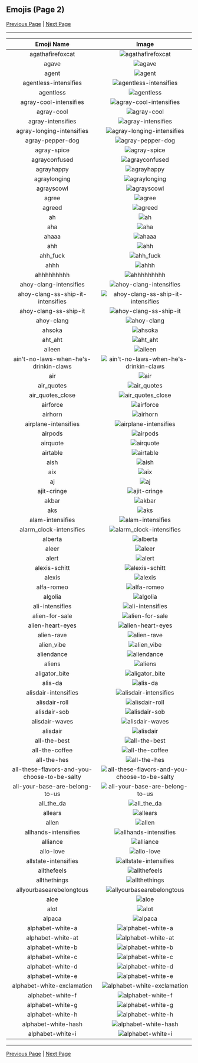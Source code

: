 
## Emojis (Page 2)

[Previous Page](/docs/hc/page-a-0001.md)
  | [Next Page](/docs/hc/page-a-0003.md)

<hr />

|Emoji Name|Image|
| :-: | :-: |
|agathafirefoxcat| ![agathafirefoxcat](/emojis/hc/agathafirefoxcat.png)|
|agave| ![agave](/emojis/hc/agave.jpg)|
|agent| ![agent](/emojis/hc/agent.png)|
|agentless-intensifies| ![agentless-intensifies](/emojis/hc/agentless-intensifies.gif)|
|agentless| ![agentless](/emojis/hc/agentless.png)|
|agray-cool-intensifies| ![agray-cool-intensifies](/emojis/hc/agray-cool-intensifies.gif)|
|agray-cool| ![agray-cool](/emojis/hc/agray-cool.png)|
|agray-intensifies| ![agray-intensifies](/emojis/hc/agray-intensifies.gif)|
|agray-longing-intensifies| ![agray-longing-intensifies](/emojis/hc/agray-longing-intensifies.gif)|
|agray-pepper-dog| ![agray-pepper-dog](/emojis/hc/agray-pepper-dog.png)|
|agray-spice| ![agray-spice](/emojis/hc/agray-spice.png)|
|agrayconfused| ![agrayconfused](/emojis/hc/agrayconfused.png)|
|agrayhappy| ![agrayhappy](/emojis/hc/agrayhappy.png)|
|agraylonging| ![agraylonging](/emojis/hc/agraylonging.png)|
|agrayscowl| ![agrayscowl](/emojis/hc/agrayscowl.png)|
|agree| ![agree](/emojis/hc/agree.png)|
|agreed| ![agreed](/emojis/hc/agreed.jpg)|
|ah| ![ah](/emojis/hc/ah.png)|
|aha| ![aha](/emojis/hc/aha.png)|
|ahaaa| ![ahaaa](/emojis/hc/ahaaa.jpg)|
|ahh| ![ahh](/emojis/hc/ahh.png)|
|ahh_fuck| ![ahh_fuck](/emojis/hc/ahh_fuck.png)|
|ahhh| ![ahhh](/emojis/hc/ahhh.gif)|
|ahhhhhhhhh| ![ahhhhhhhhh](/emojis/hc/ahhhhhhhhh.gif)|
|ahoy-clang-intensifies| ![ahoy-clang-intensifies](/emojis/hc/ahoy-clang-intensifies.gif)|
|ahoy-clang-ss-ship-it-intensifies| ![ahoy-clang-ss-ship-it-intensifies](/emojis/hc/ahoy-clang-ss-ship-it-intensifies.gif)|
|ahoy-clang-ss-ship-it| ![ahoy-clang-ss-ship-it](/emojis/hc/ahoy-clang-ss-ship-it.png)|
|ahoy-clang| ![ahoy-clang](/emojis/hc/ahoy-clang.png)|
|ahsoka| ![ahsoka](/emojis/hc/ahsoka.png)|
|aht_aht| ![aht_aht](/emojis/hc/aht_aht.jpg)|
|aileen| ![aileen](/emojis/hc/aileen.png)|
|ain't-no-laws-when-he's-drinkin-claws| ![ain't-no-laws-when-he's-drinkin-claws](/emojis/hc/ain't-no-laws-when-he's-drinkin-claws.png)|
|air| ![air](/emojis/hc/air.png)|
|air_quotes| ![air_quotes](/emojis/hc/air_quotes.gif)|
|air_quotes_close| ![air_quotes_close](/emojis/hc/air_quotes_close.gif)|
|airforce| ![airforce](/emojis/hc/airforce.png)|
|airhorn| ![airhorn](/emojis/hc/airhorn.png)|
|airplane-intensifies| ![airplane-intensifies](/emojis/hc/airplane-intensifies.gif)|
|airpods| ![airpods](/emojis/hc/airpods.png)|
|airquote| ![airquote](/emojis/hc/airquote.gif)|
|airtable| ![airtable](/emojis/hc/airtable.png)|
|aish| ![aish](/emojis/hc/aish.gif)|
|aix| ![aix](/emojis/hc/aix.jpg)|
|aj| ![aj](/emojis/hc/aj.png)|
|ajit-cringe| ![ajit-cringe](/emojis/hc/ajit-cringe.png)|
|akbar| ![akbar](/emojis/hc/akbar.jpg)|
|aks| ![aks](/emojis/hc/aks.png)|
|alam-intensifies| ![alam-intensifies](/emojis/hc/alam-intensifies.gif)|
|alarm_clock-intensifies| ![alarm_clock-intensifies](/emojis/hc/alarm_clock-intensifies.gif)|
|alberta| ![alberta](/emojis/hc/alberta.png)|
|aleer| ![aleer](/emojis/hc/aleer.jpg)|
|alert| ![alert](/emojis/hc/alert.gif)|
|alexis-schitt| ![alexis-schitt](/emojis/hc/alexis-schitt.png)|
|alexis| ![alexis](/emojis/hc/alexis.jpg)|
|alfa-romeo| ![alfa-romeo](/emojis/hc/alfa-romeo.png)|
|algolia| ![algolia](/emojis/hc/algolia.png)|
|ali-intensifies| ![ali-intensifies](/emojis/hc/ali-intensifies.gif)|
|alien-for-sale| ![alien-for-sale](/emojis/hc/alien-for-sale.png)|
|alien-heart-eyes| ![alien-heart-eyes](/emojis/hc/alien-heart-eyes.png)|
|alien-rave| ![alien-rave](/emojis/hc/alien-rave.gif)|
|alien_vibe| ![alien_vibe](/emojis/hc/alien_vibe.gif)|
|aliendance| ![aliendance](/emojis/hc/aliendance.gif)|
|aliens| ![aliens](/emojis/hc/aliens.png)|
|aligator_bite| ![aligator_bite](/emojis/hc/aligator_bite.gif)|
|alis-da| ![alis-da](/emojis/hc/alis-da.png)|
|alisdair-intensifies| ![alisdair-intensifies](/emojis/hc/alisdair-intensifies.gif)|
|alisdair-roll| ![alisdair-roll](/emojis/hc/alisdair-roll.gif)|
|alisdair-sob| ![alisdair-sob](/emojis/hc/alisdair-sob.png)|
|alisdair-waves| ![alisdair-waves](/emojis/hc/alisdair-waves.gif)|
|alisdair| ![alisdair](/emojis/hc/alisdair.png)|
|all-the-best| ![all-the-best](/emojis/hc/all-the-best.png)|
|all-the-coffee| ![all-the-coffee](/emojis/hc/all-the-coffee.png)|
|all-the-hes| ![all-the-hes](/emojis/hc/all-the-hes.png)|
|all-these-flavors-and-you-choose-to-be-salty| ![all-these-flavors-and-you-choose-to-be-salty](/emojis/hc/all-these-flavors-and-you-choose-to-be-salty.png)|
|all-your-base-are-belong-to-us| ![all-your-base-are-belong-to-us](/emojis/hc/all-your-base-are-belong-to-us.jpg)|
|all_the_da| ![all_the_da](/emojis/hc/all_the_da.png)|
|allears| ![allears](/emojis/hc/allears.gif)|
|allen| ![allen](/emojis/hc/allen.jpg)|
|allhands-intensifies| ![allhands-intensifies](/emojis/hc/allhands-intensifies.gif)|
|alliance| ![alliance](/emojis/hc/alliance.png)|
|allo-love| ![allo-love](/emojis/hc/allo-love.gif)|
|allstate-intensifies| ![allstate-intensifies](/emojis/hc/allstate-intensifies.gif)|
|allthefeels| ![allthefeels](/emojis/hc/allthefeels.png)|
|allthethings| ![allthethings](/emojis/hc/allthethings.png)|
|allyourbasearebelongtous| ![allyourbasearebelongtous](/emojis/hc/allyourbasearebelongtous.gif)|
|aloe| ![aloe](/emojis/hc/aloe.png)|
|alot| ![alot](/emojis/hc/alot.png)|
|alpaca| ![alpaca](/emojis/hc/alpaca.png)|
|alphabet-white-a| ![alphabet-white-a](/emojis/hc/alphabet-white-a.png)|
|alphabet-white-at| ![alphabet-white-at](/emojis/hc/alphabet-white-at.png)|
|alphabet-white-b| ![alphabet-white-b](/emojis/hc/alphabet-white-b.png)|
|alphabet-white-c| ![alphabet-white-c](/emojis/hc/alphabet-white-c.png)|
|alphabet-white-d| ![alphabet-white-d](/emojis/hc/alphabet-white-d.png)|
|alphabet-white-e| ![alphabet-white-e](/emojis/hc/alphabet-white-e.png)|
|alphabet-white-exclamation| ![alphabet-white-exclamation](/emojis/hc/alphabet-white-exclamation.png)|
|alphabet-white-f| ![alphabet-white-f](/emojis/hc/alphabet-white-f.png)|
|alphabet-white-g| ![alphabet-white-g](/emojis/hc/alphabet-white-g.png)|
|alphabet-white-h| ![alphabet-white-h](/emojis/hc/alphabet-white-h.png)|
|alphabet-white-hash| ![alphabet-white-hash](/emojis/hc/alphabet-white-hash.png)|
|alphabet-white-i| ![alphabet-white-i](/emojis/hc/alphabet-white-i.png)|

<hr/>

[Previous Page](/docs/hc/page-a-0001.md)
  | [Next Page](/docs/hc/page-a-0003.md)